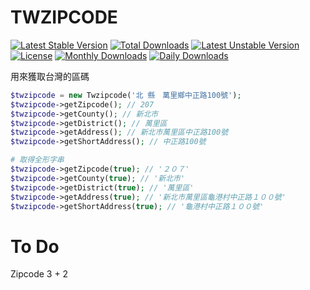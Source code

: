 # TWZIPCODE

[![Latest Stable Version](https://poser.pugx.org/recca0120/twzipcode/v/stable)](https://packagist.org/packages/recca0120/twzipcode)
[![Total Downloads](https://poser.pugx.org/recca0120/twzipcode/downloads)](https://packagist.org/packages/recca0120/twzipcode)
[![Latest Unstable Version](https://poser.pugx.org/recca0120/twzipcode/v/unstable)](https://packagist.org/packages/recca0120/twzipcode)
[![License](https://poser.pugx.org/recca0120/twzipcode/license)](https://packagist.org/packages/recca0120/twzipcode)
[![Monthly Downloads](https://poser.pugx.org/recca0120/twzipcode/d/monthly)](https://packagist.org/packages/recca0120/twzipcode)
[![Daily Downloads](https://poser.pugx.org/recca0120/twzipcode/d/daily)](https://packagist.org/packages/recca0120/twzipcode)

用來獲取台灣的區碼

```php
$twzipcode = new Twzipcode('北 縣　萬里鄉中正路100號');
$twzipcode->getZipcode(); // 207
$twzipcode->getCounty(); // 新北市
$twzipcode->getDistrict(); // 萬里區
$twzipcode->getAddress(); // 新北市萬里區中正路100號
$twzipcode->getShortAddress(); // 中正路100號

# 取得全形字串
$twzipcode->getZipcode(true); // '２０７'
$twzipcode->getCounty(true); // '新北市'
$twzipcode->getDistrict(true); // '萬里區'
$twzipcode->getAddress(true); // '新北市萬里區龜港村中正路１００號'
$twzipcode->getShortAddress(true); // '龜港村中正路１００號'
```


# To Do

Zipcode 3 + 2
